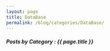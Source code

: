 ```yaml
---
layout: page
title: DataBase
permalink: /blog/categories/DataBase/
---
```


<h5> Posts by Category : {{ page.title }} </h5>

<div class="card">

</div>
